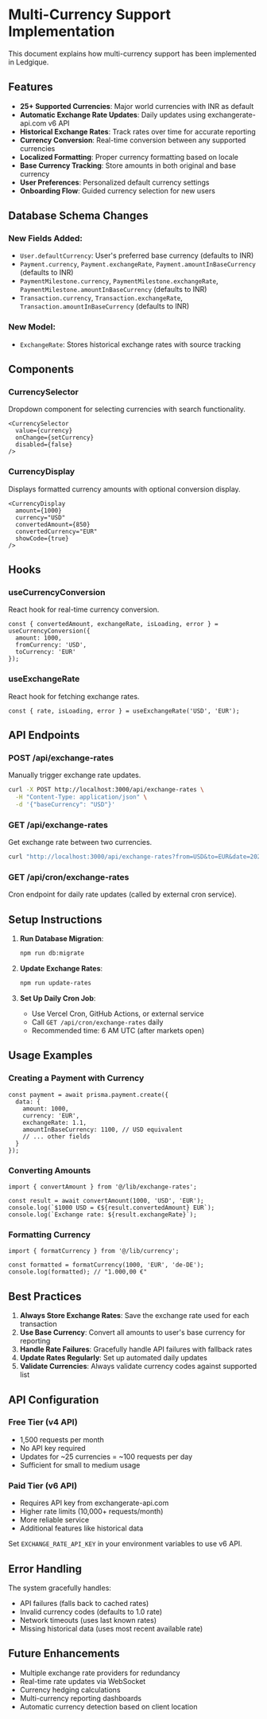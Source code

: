 # Multi-Currency Support Implementation

This document explains how multi-currency support has been implemented in Ledgique.

## Features

- **25+ Supported Currencies**: Major world currencies with INR as default
- **Automatic Exchange Rate Updates**: Daily updates using exchangerate-api.com v6 API
- **Historical Exchange Rates**: Track rates over time for accurate reporting
- **Currency Conversion**: Real-time conversion between any supported currencies
- **Localized Formatting**: Proper currency formatting based on locale
- **Base Currency Tracking**: Store amounts in both original and base currency
- **User Preferences**: Personalized default currency settings
- **Onboarding Flow**: Guided currency selection for new users

## Database Schema Changes

### New Fields Added:
- `User.defaultCurrency`: User's preferred base currency (defaults to INR)
- `Payment.currency`, `Payment.exchangeRate`, `Payment.amountInBaseCurrency` (defaults to INR)
- `PaymentMilestone.currency`, `PaymentMilestone.exchangeRate`, `PaymentMilestone.amountInBaseCurrency` (defaults to INR)
- `Transaction.currency`, `Transaction.exchangeRate`, `Transaction.amountInBaseCurrency` (defaults to INR)

### New Model:
- `ExchangeRate`: Stores historical exchange rates with source tracking

## Components

### CurrencySelector
Dropdown component for selecting currencies with search functionality.

```tsx
<CurrencySelector
  value={currency}
  onChange={setCurrency}
  disabled={false}
/>
```

### CurrencyDisplay
Displays formatted currency amounts with optional conversion display.

```tsx
<CurrencyDisplay
  amount={1000}
  currency="USD"
  convertedAmount={850}
  convertedCurrency="EUR"
  showCode={true}
/>
```

## Hooks

### useCurrencyConversion
React hook for real-time currency conversion.

```tsx
const { convertedAmount, exchangeRate, isLoading, error } = useCurrencyConversion({
  amount: 1000,
  fromCurrency: 'USD',
  toCurrency: 'EUR'
});
```

### useExchangeRate
React hook for fetching exchange rates.

```tsx
const { rate, isLoading, error } = useExchangeRate('USD', 'EUR');
```

## API Endpoints

### POST /api/exchange-rates
Manually trigger exchange rate updates.

```bash
curl -X POST http://localhost:3000/api/exchange-rates \
  -H "Content-Type: application/json" \
  -d '{"baseCurrency": "USD"}'
```

### GET /api/exchange-rates
Get exchange rate between two currencies.

```bash
curl "http://localhost:3000/api/exchange-rates?from=USD&to=EUR&date=2024-01-01"
```

### GET /api/cron/exchange-rates
Cron endpoint for daily rate updates (called by external cron service).

## Setup Instructions

1. **Run Database Migration**:
   ```bash
   npm run db:migrate
   ```

2. **Update Exchange Rates**:
   ```bash
   npm run update-rates
   ```

3. **Set Up Daily Cron Job**:
   - Use Vercel Cron, GitHub Actions, or external service
   - Call `GET /api/cron/exchange-rates` daily
   - Recommended time: 6 AM UTC (after markets open)

## Usage Examples

### Creating a Payment with Currency
```tsx
const payment = await prisma.payment.create({
  data: {
    amount: 1000,
    currency: 'EUR',
    exchangeRate: 1.1,
    amountInBaseCurrency: 1100, // USD equivalent
    // ... other fields
  }
});
```

### Converting Amounts
```tsx
import { convertAmount } from '@/lib/exchange-rates';

const result = await convertAmount(1000, 'USD', 'EUR');
console.log(`$1000 USD = €${result.convertedAmount} EUR`);
console.log(`Exchange rate: ${result.exchangeRate}`);
```

### Formatting Currency
```tsx
import { formatCurrency } from '@/lib/currency';

const formatted = formatCurrency(1000, 'EUR', 'de-DE');
console.log(formatted); // "1.000,00 €"
```

## Best Practices

1. **Always Store Exchange Rates**: Save the exchange rate used for each transaction
2. **Use Base Currency**: Convert all amounts to user's base currency for reporting
3. **Handle Rate Failures**: Gracefully handle API failures with fallback rates
4. **Update Rates Regularly**: Set up automated daily updates
5. **Validate Currencies**: Always validate currency codes against supported list

## API Configuration

### Free Tier (v4 API)
- 1,500 requests per month
- No API key required
- Updates for ~25 currencies = ~100 requests per day
- Sufficient for small to medium usage

### Paid Tier (v6 API)
- Requires API key from exchangerate-api.com
- Higher rate limits (10,000+ requests/month)
- More reliable service
- Additional features like historical data

Set `EXCHANGE_RATE_API_KEY` in your environment variables to use v6 API.

## Error Handling

The system gracefully handles:
- API failures (falls back to cached rates)
- Invalid currency codes (defaults to 1.0 rate)
- Network timeouts (uses last known rates)
- Missing historical data (uses most recent available rate)

## Future Enhancements

- Multiple exchange rate providers for redundancy
- Real-time rate updates via WebSocket
- Currency hedging calculations
- Multi-currency reporting dashboards
- Automatic currency detection based on client location